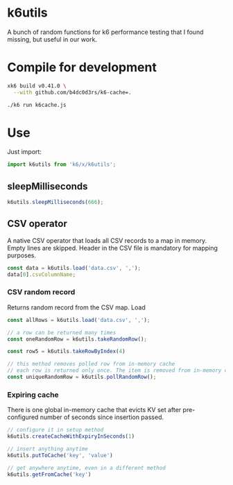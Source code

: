 # k6utils

A bunch of random functions for k6 performance testing that I found missing, but useful in our work.

# Compile for development
```sh
xk6 build v0.41.0 \
  --with github.com/b4dc0d3rs/k6-cache=.

./k6 run k6cache.js
```

# Use

Just import:
```js
import k6utils from 'k6/x/k6utils';
```

## sleepMilliseconds
```js
k6utils.sleepMilliseconds(666);
```
## CSV operator

A native CSV operator that loads all CSV records to a map in memory. Empty lines are skipped. Header in the CSV file is mandatory for mapping purposes.

```js
const data = k6utils.load('data.csv', ',');
data[0].csvColumnName;
```

### CSV random record
Returns random record from the CSV map. Load
```js
const allRows = k6utils.load('data.csv', ',');

// a row can be returned many times
const oneRandomRow = k6utils.takeRandomRow();

const row5 = k6utils.takeRowByIndex(4)

// this method removes polled row from in-memory cache
// each row is returned only once. The item is removed from in-memory cache before returning.
const uniqueRandomRow = k6utils.pollRandomRow();
```

### Expiring cache
There is one global in-memory cache that evicts KV set after pre-configured number of seconds since insertion passed.

```js
// configure it in setup method
k6utils.createCacheWithExpiryInSeconds(1)

// insert anything anytime
k6utils.putToCache('key', 'value')

// get anywhere anytime, even in a different method
k6utils.getFromCache('key')
```